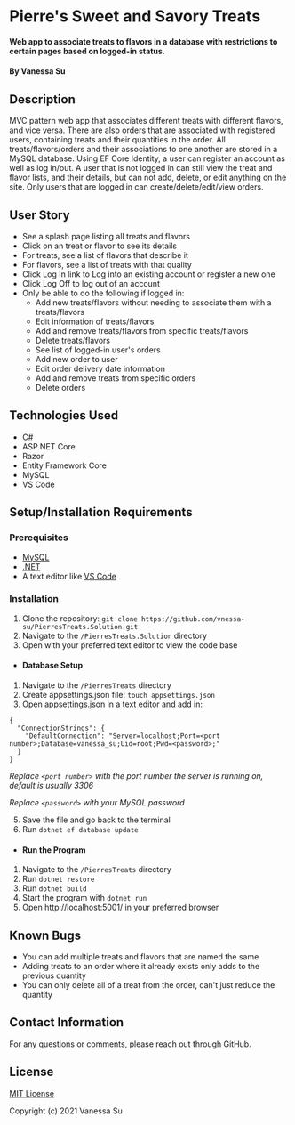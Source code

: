 # Pierre's Sweet and Savory Treats

#### Web app to associate treats to flavors in a database with restrictions to certain pages based on logged-in status.

#### By Vanessa Su

## Description

MVC pattern web app that associates different treats with different flavors, and vice versa. There are also orders that are associated with registered users, containing treats and their quantities in the order. All treats/flavors/orders and their associations to one another are stored in a MySQL database. Using EF Core Identity, a user can register an account as well as log in/out. A user that is not logged in can still view the treat and flavor lists, and their details, but can not add, delete, or edit anything on the site. Only users that are logged in can create/delete/edit/view orders.

## User Story

- See a splash page listing all treats and flavors
- Click on an treat or flavor to see its details
- For treats, see a list of flavors that describe it
- For flavors, see a list of treats with that quality
- Click Log In link to Log into an existing account or register a new one
- Click Log Off to log out of an account
- Only be able to do the following if logged in:
  - Add new treats/flavors without needing to associate them with a treats/flavors
  - Edit information of treats/flavors
  - Add and remove treats/flavors from specific treats/flavors
  - Delete treats/flavors
  - See list of logged-in user's orders
  - Add new order to user
  - Edit order delivery date information
  - Add and remove treats from specific orders
  - Delete orders

## Technologies Used

- C#
- ASP.NET&#8203; Core
- Razor
- Entity Framework Core
- MySQL
- VS Code

## Setup/Installation Requirements

### Prerequisites

- [MySQL](https://www.mysql.com/)
- [.NET](https://dotnet.microsoft.com/)
- A text editor like [VS Code](https://code.visualstudio.com/)

### Installation

1. Clone the repository: `git clone https://github.com/vnessa-su/PierresTreats.Solution.git`
2. Navigate to the `/PierresTreats.Solution` directory
3. Open with your preferred text editor to view the code base

- #### Database Setup

1. Navigate to the `/PierresTreats` directory
2. Create appsettings.json file: `touch appsettings.json`
3. Open appsettings.json in a text editor and add in:

```
{
  "ConnectionStrings": {
    "DefaultConnection": "Server=localhost;Port=<port number>;Database=vanessa_su;Uid=root;Pwd=<password>;"
  }
}
```

_Replace `<port number>` with the port number the server is running on, default is usually 3306_

_Replace `<password>` with your MySQL password_

5. Save the file and go back to the terminal
6. Run `dotnet ef database update`

- #### Run the Program

1. Navigate to the `/PierresTreats` directory
2. Run `dotnet restore`
3. Run `dotnet build`
4. Start the program with `dotnet run`
5. Open http://localhost:5001/ in your preferred browser

## Known Bugs

- You can add multiple treats and flavors that are named the same
- Adding treats to an order where it already exists only adds to the previous quantity
- You can only delete all of a treat from the order, can't just reduce the quantity

## Contact Information

For any questions or comments, please reach out through GitHub.

## License

[MIT License](license)

Copyright (c) 2021 Vanessa Su

